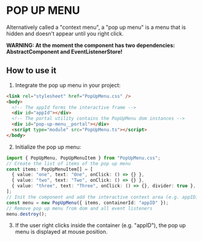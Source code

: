 # POP UP MENU

Alternatively called a "context menu", a "pop up menu" is a menu that is hidden and doesn't appear until you right click.

**WARNING: At the moment the component has two dependencies: AbstractComponent and EventListenerStore!**

## How to use it

1. Integrate the pop up menu in your project:

```html
<link rel="stylesheet" href="PopUpMenu.css" />
<body>
  <!-- The appId forms the interactive frame -->
  <div id="appId"></div>
  <!-- The portal utility contains the PopUpMenu dom instances -->
  <div id="pop-up-menu__portal"></div>
  <script type="module" src="PopUpMenu.ts"></script>
</body>
```

2. Initialize the pop up menu:

```ts
import { PopUpMenu, PopUpMenuItem } from "PopUpMenu.css";
// Create the list of items of the pop up menu
const items: PopUpMenuItem[] = [
  { value: "one", text: "One", onClick: () => {} },
  { value: "two", text: "Two", onClick: () => {} },
  { value: "three", text: "Three", onClick: () => {}, divider: true },
];
// Init the component and add the interactive context area (e.g. appID)
const menu = new PopUpMenu({ items, containerId: "appID" });
// Remove pop up menu from dom and all event listeners
menu.destroy();
```

3. If the user right clicks inside the container (e.g. "appID"), the pop up menu is displayed at mouse position.
